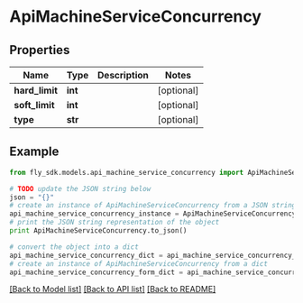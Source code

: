 # ApiMachineServiceConcurrency


## Properties
Name | Type | Description | Notes
------------ | ------------- | ------------- | -------------
**hard_limit** | **int** |  | [optional] 
**soft_limit** | **int** |  | [optional] 
**type** | **str** |  | [optional] 

## Example

```python
from fly_sdk.models.api_machine_service_concurrency import ApiMachineServiceConcurrency

# TODO update the JSON string below
json = "{}"
# create an instance of ApiMachineServiceConcurrency from a JSON string
api_machine_service_concurrency_instance = ApiMachineServiceConcurrency.from_json(json)
# print the JSON string representation of the object
print ApiMachineServiceConcurrency.to_json()

# convert the object into a dict
api_machine_service_concurrency_dict = api_machine_service_concurrency_instance.to_dict()
# create an instance of ApiMachineServiceConcurrency from a dict
api_machine_service_concurrency_form_dict = api_machine_service_concurrency.from_dict(api_machine_service_concurrency_dict)
```
[[Back to Model list]](../README.md#documentation-for-models) [[Back to API list]](../README.md#documentation-for-api-endpoints) [[Back to README]](../README.md)


